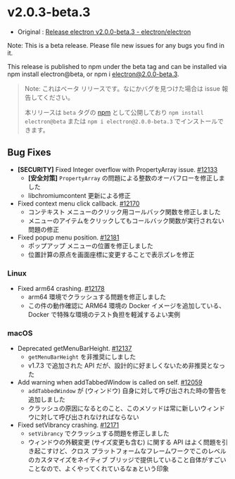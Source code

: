 # v2.0.3-beta.3

* Original : [Release electron v2.0.0-beta.3 - electron/electron](https://github.com/electron/electron/releases/tag/v2.0.0-beta.3)

Note: This is a beta release. Please file new issues for any bugs you find in it.

This release is published to npm under the beta tag and can be installed via npm install electron@beta, or npm i electron@2.0.0-beta.3.

> Note: これはベータ リリースです。なにかバグを見つけた場合は issue 報告してください。
>
> 本リリースは `beta` タグの [npm](https://www.npmjs.com/package/electron) として公開しており `npm install electron@beta` または `npm i electron@2.0.0-beta.3` でインストールできます。

## Bug Fixes

* **[SECURITY]** Fixed Integer overflow with PropertyArray issue. [#12133](https://github.com/electron/electron/pull/12133)
  * **[安全対策]** `PropertyArray` の問題による整数のオーバフローを修正しました
  * libchromiumcontent 更新による修正
* Fixed context menu click callback. [#12170](https://github.com/electron/electron/pull/12170)
  * コンテキスト メニューのクリック用コールバック関数を修正しました
  * メニューのアイテムをクリックしてもコールバック関数が実行されない問題の修正
* Fixed popup menu position. [#12181](https://github.com/electron/electron/pull/12181)
  * ポップアップ メニューの位置を修正しました
  * 位置計算の原点を画面座標に変更することで表示ズレを修正

### Linux

* Fixed arm64 crashing. [#12178](https://github.com/electron/electron/pull/12178)
  * arm64 環境でクラッシュする問題を修正しました
  * この件の動作確認に ARM64 環境の Docker イメージを追加している、Docker で特殊な環境のテスト負担を軽減するよい実例

### macOS

* Deprecated getMenuBarHeight. [#12137](https://github.com/electron/electron/pull/12137)
  * `getMenuBarHeight` を非推奨にしました
  * v1.7.3 で追加された API だが、設計的に好ましくないため非推奨となった
* Add warning when addTabbedWindow is called on self. [#12059](https://github.com/electron/electron/pull/12059)
  * `addTabbedWindow` が (ウィンドウ) 自身に対して呼び出された時の警告を追加しました
  * クラッシュの原因になるとのこと、このメソッドは常に新しいウィンドウに対して呼び出されなければならない
* Fixed setVibrancy crashing. [#12171](https://github.com/electron/electron/pull/12171)
  * `setVibrancy` でクラッシュする問題を修正しました
  * ウィンドウの外観変更 (サイズ変更も含む) に関する API はよく問題を引き起こすけど、クロス プラットフォームなフレームワークでこのレベルのカスタマイズをネイティブ ブリッジで提供していること自体がすごいことなので、よくやってくれているなぁという印象
